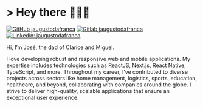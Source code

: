 # > Hey there 👨🏻‍💻

<!-- Shields -->

[![GitHub jaugustodafranca](https://img.shields.io/github/followers/jaugustodafranca?label=follow&style=social)][2]
[![Gitlab jaugustodafranca](<https://img.shields.io/badge/-Gitlab-rgb(252%20163%2038)?style=flat-square&logo=Gitlab&logoColor=white&link=https://gitlab.com/j.franca>)][1]
[![Linkedin: jaugustodafranca](https://img.shields.io/badge/-Linkedin-blue?style=flat-square&logo=Linkedin&logoColor=white&link=https://www.linkedin.com/in/jaugustodafranca/)][3]

Hi, I’m José, the dad of Clarice and Miguel.

I love developing robust and responsive web and mobile applications. My expertise includes technologies such as ReactJS, Next.js, React Native, TypeScript, and more. Throughout my career, I’ve contributed to diverse projects across sectors like home management, logistics, sports, education, healthcare, and beyond, collaborating with companies around the globe. I strive to deliver high-quality, scalable applications that ensure an exceptional user experience.

<!-- Links -->

[1]: https://gitlab.com/j.franca
[2]: https://github.com/jaugustodafranca
[3]: https://www.linkedin.com/in/jaugustodafranca/
